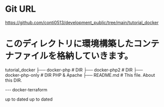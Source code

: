 # Git URL
https://github.com/conti0513/development_public/tree/main/tutorial_docker

# このディレクトリに環境構築したコンテナファイルを格納していきます。
tutorial_docker
├── docker-php      # DIR
├── docker-php2     # DIR
├── docker-php-only # DIR PHP & Apache
├── README.md       # This file. About this DIR.

--- docker-terraform


up to dated
up to dated




